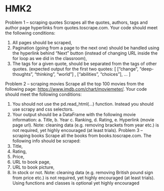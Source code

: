 # HMK2
Problem 1 – scraping quotes
Scrapes all the quotes, authors, tags and author page hyperlinks from quotes.toscrape.com. Your code
should meet the following conditions:
1. All pages should be scraped,
2. Pagination (going from a page to the next one) should be handled using the hyperlink behind
“Next” button (instead of changing URL inside the for loop as we did in the classroom),
3. The tags for a given quote, should be separated from the tags of other quotes. (expected output
for the first two quotes: [ [“change”, “deep-thoughts”, “thinking”, “world”] , [“abilities”,
“choices”], … ]

Problem 2 – scraping movies
Scrape all the top 100 movies from the following page: https://www.imdb.com/chart/moviemeter/.
Your code should meet the following conditions:
1. You should not use the pd.read_html(…) function. Instead you should use scrapy and css
selectors.
2. Your output should be a DataFrame with the following movie information:
a. Title,
b. Year
c. Ranking,
d. Rating,
e. Hyperlink (movie page url).
Note: cleaning data (e.g. removing brackets from year etc.) is not required, yet highly encouraged (at
least trials).
Problem 3 – scraping books
Scrape all the books from books.toscrape.com. The following info should be scraped:
1. Title,
2. Rating,
3. Price,
4. URL to book page,
5. URL to book picture,
6. In stock or not.
Note: cleaning data (e.g. removing British pound sign from price etc.) is not required, yet highly
encouraged (at least trials). Using functions and classes is optional yet highly encouraged
